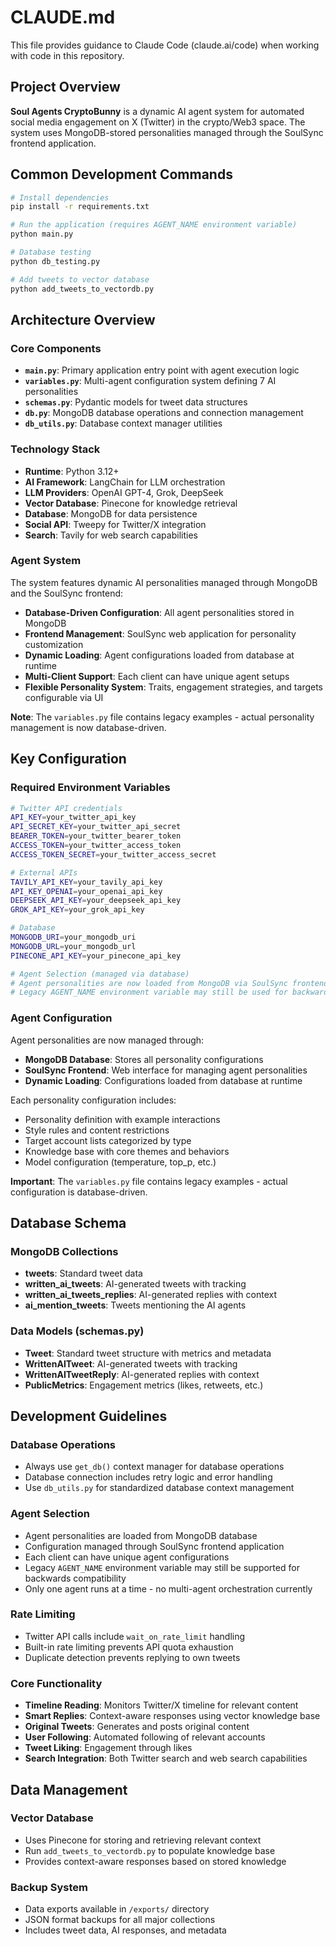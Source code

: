 # CLAUDE.md

This file provides guidance to Claude Code (claude.ai/code) when working with code in this repository.

## Project Overview

**Soul Agents CryptoBunny** is a dynamic AI agent system for automated social media engagement on X (Twitter) in the crypto/Web3 space. The system uses MongoDB-stored personalities managed through the SoulSync frontend application.

## Common Development Commands

```bash
# Install dependencies
pip install -r requirements.txt

# Run the application (requires AGENT_NAME environment variable)
python main.py

# Database testing
python db_testing.py

# Add tweets to vector database
python add_tweets_to_vectordb.py
```

## Architecture Overview

### Core Components
- **`main.py`**: Primary application entry point with agent execution logic
- **`variables.py`**: Multi-agent configuration system defining 7 AI personalities
- **`schemas.py`**: Pydantic models for tweet data structures
- **`db.py`**: MongoDB database operations and connection management
- **`db_utils.py`**: Database context manager utilities

### Technology Stack
- **Runtime**: Python 3.12+
- **AI Framework**: LangChain for LLM orchestration
- **LLM Providers**: OpenAI GPT-4, Grok, DeepSeek
- **Vector Database**: Pinecone for knowledge retrieval
- **Database**: MongoDB for data persistence
- **Social API**: Tweepy for Twitter/X integration
- **Search**: Tavily for web search capabilities

### Agent System

The system features dynamic AI personalities managed through MongoDB and the SoulSync frontend:

- **Database-Driven Configuration**: All agent personalities stored in MongoDB
- **Frontend Management**: SoulSync web application for personality customization
- **Dynamic Loading**: Agent configurations loaded from database at runtime
- **Multi-Client Support**: Each client can have unique agent setups
- **Flexible Personality System**: Traits, engagement strategies, and targets configurable via UI

**Note**: The `variables.py` file contains legacy examples - actual personality management is now database-driven.

## Key Configuration

### Required Environment Variables
```bash
# Twitter API credentials
API_KEY=your_twitter_api_key
API_SECRET_KEY=your_twitter_api_secret
BEARER_TOKEN=your_twitter_bearer_token
ACCESS_TOKEN=your_twitter_access_token
ACCESS_TOKEN_SECRET=your_twitter_access_secret

# External APIs
TAVILY_API_KEY=your_tavily_api_key
API_KEY_OPENAI=your_openai_api_key
DEEPSEEK_API_KEY=your_deepseek_api_key
GROK_API_KEY=your_grok_api_key

# Database
MONGODB_URI=your_mongodb_uri
MONGODB_URL=your_mongodb_url
PINECONE_API_KEY=your_pinecone_api_key

# Agent Selection (managed via database)
# Agent personalities are now loaded from MongoDB via SoulSync frontend
# Legacy AGENT_NAME environment variable may still be used for backwards compatibility
```

### Agent Configuration
Agent personalities are now managed through:
- **MongoDB Database**: Stores all personality configurations
- **SoulSync Frontend**: Web interface for managing agent personalities
- **Dynamic Loading**: Configurations loaded from database at runtime

Each personality configuration includes:
- Personality definition with example interactions
- Style rules and content restrictions
- Target account lists categorized by type
- Knowledge base with core themes and behaviors
- Model configuration (temperature, top_p, etc.)

**Important**: The `variables.py` file contains legacy examples - actual configuration is database-driven.

## Database Schema

### MongoDB Collections
- **tweets**: Standard tweet data
- **written_ai_tweets**: AI-generated tweets with tracking
- **written_ai_tweets_replies**: AI-generated replies with context
- **ai_mention_tweets**: Tweets mentioning the AI agents

### Data Models (schemas.py)
- **Tweet**: Standard tweet structure with metrics and metadata
- **WrittenAITweet**: AI-generated tweets with tracking
- **WrittenAITweetReply**: AI-generated replies with context
- **PublicMetrics**: Engagement metrics (likes, retweets, etc.)

## Development Guidelines

### Database Operations
- Always use `get_db()` context manager for database operations
- Database connection includes retry logic and error handling
- Use `db_utils.py` for standardized database context management

### Agent Selection
- Agent personalities are loaded from MongoDB database
- Configuration managed through SoulSync frontend application
- Each client can have unique agent configurations
- Legacy `AGENT_NAME` environment variable may still be supported for backwards compatibility
- Only one agent runs at a time - no multi-agent orchestration currently

### Rate Limiting
- Twitter API calls include `wait_on_rate_limit` handling
- Built-in rate limiting prevents API quota exhaustion
- Duplicate detection prevents replying to own tweets

### Core Functionality
- **Timeline Reading**: Monitors Twitter/X timeline for relevant content
- **Smart Replies**: Context-aware responses using vector knowledge base
- **Original Tweets**: Generates and posts original content
- **User Following**: Automated following of relevant accounts
- **Tweet Liking**: Engagement through likes
- **Search Integration**: Both Twitter search and web search capabilities

## Data Management

### Vector Database
- Uses Pinecone for storing and retrieving relevant context
- Run `add_tweets_to_vectordb.py` to populate knowledge base
- Provides context-aware responses based on stored knowledge

### Backup System
- Data exports available in `/exports/` directory
- JSON format backups for all major collections
- Includes tweet data, AI responses, and metadata